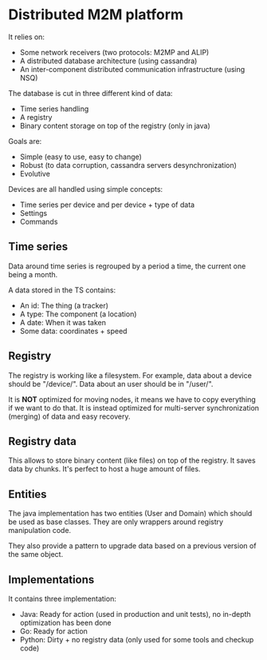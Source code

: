 # Distributed M2M platform

It relies on:
* Some network receivers (two protocols: M2MP and ALIP)
* A distributed database architecture (using cassandra)
* An inter-component distributed communication infrastructure (using NSQ)

The database is cut in three different kind of data:
* Time series handling
* A registry
* Binary content storage on top of the registry (only in java)

Goals are:
* Simple (easy to use, easy to change)
* Robust (to data corruption, cassandra servers desynchronization)
* Evolutive

Devices are all handled using simple concepts:
* Time series per device and per device + type of data
* Settings
* Commands

Time series
-----------
Data around time series is regrouped by a period a time, the current one being a month.

A data stored in the TS contains: 
* An id: The thing (a tracker)
* A type: The component (a location)
* A date: When it was taken
* Some data: coordinates + speed


Registry
--------
The registry is working like a filesystem.
For example, data about a device should be "/device/<device UUID>". Data about an user should be in "/user/<user UUID>".

It is **NOT** optimized for moving nodes, it means we have to copy everything if we want to do that. It is instead optimized for multi-server synchronization (merging) of data and easy recovery.


Registry data
-------------
This allows to store binary content (like files) on top of the registry. It saves data by chunks. 
It's perfect to host a huge amount of files.


Entities
--------
The java implementation has two entities (User and Domain) which should be used as base classes. They are only wrappers around registry manipulation code.

They also provide a pattern to upgrade data based on a previous version of the same object.


Implementations
---------------
It contains three implementation:
* Java: Ready for action (used in production and unit tests), no in-depth optimization has been done
* Go: Ready for action
* Python: Dirty + no registry data (only used for some tools and checkup code)
